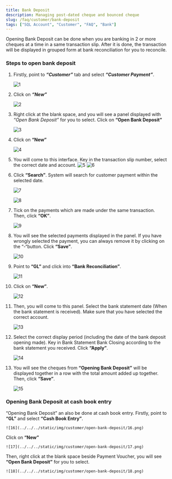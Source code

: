 ```yaml
---
title: Bank Deposit
description: Managing post-dated cheque and bounced cheque
slug: /faq/customer/bank-deposit
tags: ["SQL Account", "Customer", "FAQ", "Bank"]
---
```


Opening Bank Deposit can be done when you are banking in 2 or more cheques at a time in a same transaction slip. After it is done, the transaction will be displayed in grouped form at bank reconciliation for you to reconcile.

### Steps to open bank deposit

1. Firstly, point to ***“Customer”*** tab and select ***“Customer Payment”***.

    ![1](../../../static/img/customer/open-bank-deposit/1.png)

2. Click on ***“New”***

    ![2](../../../static/img/customer/open-bank-deposit/2.png)

3. Right click at the blank space, and you will see a panel displayed with *“Open Bank Deposit”* for you to select. Click on **“Open Bank Deposit”**

    ![3](../../../static/img/customer/open-bank-deposit/3.png)

4. Click on **“New”**

    ![4](../../../static/img/customer/open-bank-deposit/4.png)

5. You will come to this interface. Key in the transaction slip number, select the correct date and account.
    ![5](../../../static/img/customer/open-bank-deposit/5.png)
    ![6](../../../static/img/customer/open-bank-deposit/6.png)

6. Click **“Search”**. System will search for customer payment within the selected date.

    ![7](../../../static/img/customer/open-bank-deposit/7.png)

    ![8](../../../static/img/customer/open-bank-deposit/8.png)

7. Tick on the payments which are made under the same transaction. Then, click **“OK”**.

    ![9](../../../static/img/customer/open-bank-deposit/9.png)

8. You will see the selected payments displayed in the panel. If you have wrongly selected the payment, you can always remove it by clicking on the “-“button. Click **“Save”**.

    ![10](../../../static/img/customer/open-bank-deposit/10.png)

9. Point to **“GL”** and click into **“Bank Reconciliation”**.

    ![11](../../../static/img/customer/open-bank-deposit/11.png)

10. Click on **“New”**.

    ![12](../../../static/img/customer/open-bank-deposit/12.png)

11. Then, you will come to this panel. Select the bank statement date (When the bank statement is received). Make sure that you have selected the correct account.

    ![13](../../../static/img/customer/open-bank-deposit/13.png)

12. Select the correct display period (including the date of the bank deposit opening made). Key in Bank Statement Bank Closing according to the bank statement you received. Click **“Apply”**.

    ![14](../../../static/img/customer/open-bank-deposit/14.png)

13. You will see the cheques from **“Opening Bank Deposit”** will be displayed together in a row with the total amount added up together. Then, click **“Save”**.

    ![15](../../../static/img/customer/open-bank-deposit/15.png)

### Opening Bank Deposit at cash book entry

“Opening Bank Deposit” an also be done at cash book entry. Firstly, point to **“GL”** and select **“Cash Book Entry”**.

    ![16](../../../static/img/customer/open-bank-deposit/16.png)

Click on **“New”**

    ![17](../../../static/img/customer/open-bank-deposit/17.png)

Then, right click at the blank space beside Payment Voucher, you will see **“Open Bank Deposit”** for you to select.

    ![18](../../../static/img/customer/open-bank-deposit/18.png)
